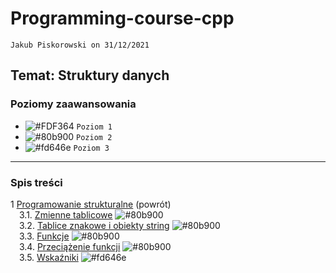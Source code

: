 # Programming-course-cpp

`Jakub Piskorowski on 31/12/2021`

## Temat: Struktury danych

### Poziomy zaawansowania

- ![#FDF364](https://via.placeholder.com/15/FDF364/000000?text=+) `Poziom 1`
- ![#80b900](https://via.placeholder.com/15/80b900/000000?text=+) `Poziom 2`
- ![#fd646e](https://via.placeholder.com/15/fd646e/000000?text=+) `Poziom 3`

---

### Spis treści

1 [Programowanie strukturalne](../README.md) (powrót) \
&emsp;3.1. [Zmienne tablicowe](1-3-1-tablice/README.md) ![#80b900](https://via.placeholder.com/15/80b900/000000?text=+) \
&emsp;3.2. [Tablice znakowe i obiekty string](1-3-2-tablice-znakowe/README.md) ![#80b900](https://via.placeholder.com/15/80b900/000000?text=+) \
&emsp;3.3. [Funkcje](1-3-3-funkcje/README.md) ![#80b900](https://via.placeholder.com/15/80b900/000000?text=+)\
&emsp;3.4. [Przeciążenie funkcji](1-3-4-przeciazenie-funkcji/README.md) ![#80b900](https://via.placeholder.com/15/80b900/000000?text=+)\
&emsp;3.5. [Wskaźniki](1-3-5-wskazniki/README.md) ![#fd646e](https://via.placeholder.com/15/fd646e/000000?text=+)

